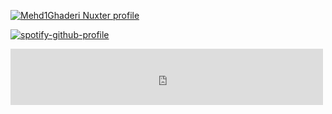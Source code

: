  [![Mehd1Ghaderi Nuxter profile](https://nuxters.nuxt.com/card/Mehd1Ghaderi/og.png)](https://nuxters.nuxt.com/Mehd1Ghaderi)


 [![spotify-github-profile](https://spotify-github-profile.kittinanx.com/api/view?uid=31s7e6wib2r3ypf4nnxciebrywzq&cover_image=true&theme=default&show_offline=false&background_color=121212&interchange=false)](https://github.com/kittinan/spotify-github-profile)
 <iframe width="500" height="90" src="https://nowplayi.ng/miniplayer.php?refreshToken=AQCq11cnvFiYWmQNH7GPWG1DGqK52sbfeUd3qbBPwp_Th0Kn1SaG_1wFBwFD-MGlZUSbGZ7jhMDjRZfvlHbGIZLqEdY2QmcTnH38r672hW-POJHUuzYx4XgFIuLHBQIoWmo&showAlbum=true&showArtwork=true&showProgress=true&showPause=true&transparentBackground=true&hideOnPauseOrEmpty=true" frameborder="0"></iframe>

